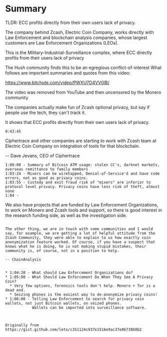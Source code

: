 # Summary

TLDR: ECC profits directly from their own users lack of privacy.

The company behind Zcash, Electric Coin Company, works directly with Law Enforcement and blockchain analysis companies, whose largest customers are Law Enforcement Organizations (LEOs).

This is the Military-Industrial-Surveillance complex, where ECC directly profits from their users lack of privacy

The Hush community finds this to be an egregious conflict-of-interest
What follows are important summaries and quotes from this video:

https://www.bitchute.com/video/PWXU7D4VV0lB/

The video was removed from YouTube and then uncensored by the Monero community

The companies actually make fun of Zcash optional privacy, but say if people use the tech, they can't track it.

It shows that ECC profits directly from their own users lack of privacy.

    0:43:45

Ciphertrace and other companies are starting to work with Zcash team at Electric Coin Company on integration
of tools for that blockchain.

-- Dave Jevans, CEO of Ciphertrace

    1:00:00 - Summary of Bitcoin ATM usage: stolen CC's, darknet markets, overseas remittance to family members
    1:03:24 - Mixers can be wiretapped, Denial-of-Service'd and have code errors, not as good as privacy coins.
    1:03:55 - Custody and exit fraud risk of "mixers" are inferior to protocol level privacy. Privacy coins have less risk of theft, almost none
    1:04 -

We also have projects that are funded by Law Enforcement Organizations,
to work on Monero and Zcash tools and support, so there is good interest
in the research funding side, as well as the investigation side.

``` - Dave Jevans, CEO of Ciphertrace 

The other thing, we are in touch with some communities and I would say, for example, we are getting a lot of helpful attitude from the Zcash Community, they were able to explain to us how exactly coin anonymization feature worked. Of course, if you have a suspect that knows what he is doing, he is not making stupid mistakes, their community is, of course, not in a position to help.

-- ChainAnalysis


* 1:04:20 - What should Law Enforcement Organizations do?
* 1:05:00 - What Should Law Enforcement Do When They See A Privacy Coin?
  * Very few options, forensics tools don't help. Monero + Tor is a dead end.
  * Seizing phones is the easiest way to de-anonymize privacy coins!
* 1:06:00 - Telling Law Enforcement to search for privacy coin wallets, not just Bitcoin wallets, on seized phones.
            Wallets can be imported into surveillance software.



Originally from https://gist.github.com/leto/c351124c937e1516e9ac37e86738b0b2 